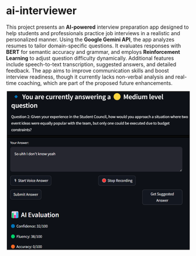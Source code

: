 # ai-interviewer
This project presents an **AI-powered** interview preparation app designed to help students and professionals practice job interviews in a realistic and personalized manner. Using the **Google Gemini API**, the app analyzes resumes to tailor domain-specific questions. It evaluates responses with **BERT** for semantic accuracy and grammar, and employs **Reinforcement Learning** to adjust question difficulty dynamically. Additional features include speech-to-text transcription, suggested answers, and detailed feedback. The app aims to improve communication skills and boost interview readiness, though it currently lacks non-verbal analysis and real-time coaching, which are part of the proposed future enhancements.

<p align="center">
  <img src="main_screen.png" alt="App Preview" width="500"/>
</p>
